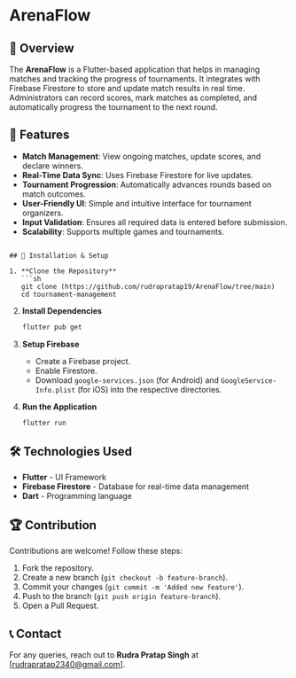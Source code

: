 # ArenaFlow

## 📌 Overview
The **ArenaFlow** is a Flutter-based application that helps in managing matches and tracking the progress of tournaments. It integrates with Firebase Firestore to store and update match results in real time. Administrators can record scores, mark matches as completed, and automatically progress the tournament to the next round.

## 🚀 Features

- **Match Management**: View ongoing matches, update scores, and declare winners.
- **Real-Time Data Sync**: Uses Firebase Firestore for live updates.
- **Tournament Progression**: Automatically advances rounds based on match outcomes.
- **User-Friendly UI**: Simple and intuitive interface for tournament organizers.
- **Input Validation**: Ensures all required data is entered before submission.
- **Scalability**: Supports multiple games and tournaments.


```

## 🔧 Installation & Setup

1. **Clone the Repository**
   ```sh
   git clone (https://github.com/rudrapratap19/ArenaFlow/tree/main)
   cd tournament-management
   ```

2. **Install Dependencies**
   ```sh
   flutter pub get
   ```

3. **Setup Firebase**
   - Create a Firebase project.
   - Enable Firestore.
   - Download `google-services.json` (for Android) and `GoogleService-Info.plist` (for iOS) into the respective directories.

4. **Run the Application**
   ```sh
   flutter run
   ```


## 🛠️ Technologies Used
- **Flutter** - UI Framework
- **Firebase Firestore** - Database for real-time data management
- **Dart** - Programming language

## 🏆 Contribution
Contributions are welcome! Follow these steps:
1. Fork the repository.
2. Create a new branch (`git checkout -b feature-branch`).
3. Commit your changes (`git commit -m 'Added new feature'`).
4. Push to the branch (`git push origin feature-branch`).
5. Open a Pull Request.


## 📞 Contact
For any queries, reach out to **Rudra Pratap Singh** at [rudrapratap2340@gmail.com].
